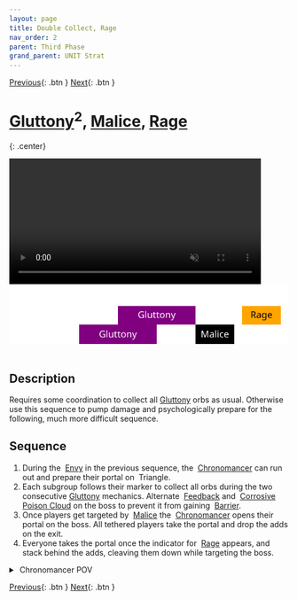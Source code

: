 ```yaml
---
layout: page
title: Double Collect, Rage
nav_order: 2
parent: Third Phase
grand_parent: UNIT Strat
---
```


[Previous](seq1.html){: .btn } [Next](seq3.html){: .btn }

# [Gluttony]<sup>2</sup>, [Malice], [Rage]
{: .center}

<video class="center" width="90%" controls muted>
  <source src="../../videos/phase3/seq2.mp4" type="video/mp4">
</video>

<img class="divider">

<img class="seq-img" src="../../timelines/images/phase3/seq2.svg">

<img class="divider">

## Description
Requires some coordination to collect all [Gluttony] orbs as usual. Otherwise use this sequence to pump damage and psychologically prepare for the following, much more difficult sequence.

## Sequence
1. During the <img class="inline empowered_add"> [Envy] in the previous sequence, the <img class="inline chrono"> [Chronomancer] can run out and prepare their portal on <img class="inline triangle"> Triangle.
2. Each subgroup follows their marker to collect all orbs during the two consecutive [Gluttony] mechanics. Alternate <img class="inline feedback"> [Feedback](https://wiki.guildwars2.com/wiki/Feedback) and <img class="inline cpc"> [Corrosive Poison Cloud](https://wiki.guildwars2.com/wiki/Corrosive_Poison_Cloud) on the boss to prevent it from gaining <img class="inline barrier"> [Barrier](https://wiki.guildwars2.com/wiki/Barrier).
3. Once players get targeted by <img class="inline empowered_add"> [Malice] the <img class="inline chrono"> [Chronomancer] opens their portal on the boss. All tethered players take the portal and drop the adds on the exit. 
4. Everyone takes the portal once the indicator for <img class="inline empowered_add"> [Rage] appears, and stack behind the adds, cleaving them down while targeting the boss.

<details>
  <summary><img class="inline chrono"> Chronomancer POV</summary>
  <iframe class="youtube-video" src="https://www.youtube.com/embed/OA3tzmAsea0?si=ytuj9FtN2UTVK0Zw&start=319&end=353&mute=1 " frameborder="0" allow="accelerometer; clipboard-write; encrypted-media; gyroscope; picture-in-picture; web-share" referrerpolicy="strict-origin-when-cross-origin" allowfullscreen></iframe>
</details>

[Previous](seq1.html){: .btn } [Next](seq3.html){: .btn }

[Gluttony]: ../../mechanics/aspects/regret.html
[Malice]: ../../mechanics/aspects/malice.html
[Rage]: ../../mechanics/aspects/rage.html
[Envy]: ../../mechanics/aspects/envy.html
[Chronomancer]: https://wiki.guildwars2.com/wiki/Chronomancer
[Portal]: https://wiki.guildwars2.com/wiki/Portal_Entre